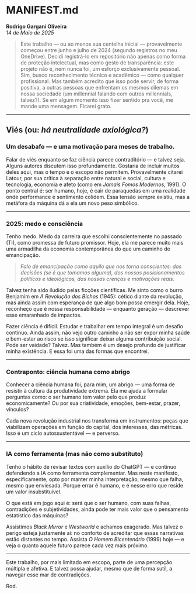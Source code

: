 # MANIFEST.md  
**Rodrigo Gargani Oliveira**  
*14 de Maio de 2025*

> Este trabalho — ou ao menos sua centelha inicial — provavelmente começou entre junho e julho de 2024 (segundo registros no meu OneDrive). Decidi registrá-lo em repositório não apenas como forma de proteção intelectual, mas como gesto de transparência: este projeto não é, nem nunca foi, um esforço exclusivamente pessoal. Sim, busco reconhecimento técnico e acadêmico — como qualquer profissional. Mas também acredito que isso pode servir, de forma positiva, a outras pessoas que enfrentam os mesmos dilemas em nossa sociedade (um millennial falando com outros millennials, talvez?). Se em algum momento isso fizer sentido pra você, me mande uma mensagem. Ficarei grato.

---

## Viés (ou: *há neutralidade axiológica?*)

### Um desabafo — e uma motivação para meses de trabalho.

Falar de viés enquanto se faz ciência parece contraditório — e talvez seja. Alguns autores discutem isso profundamente. Gostaria de incluir muitos deles aqui, mas o tempo e o escopo não permitem. Provavelmente citarei Latour, por sua crítica à separação entre natural e social, cultura e tecnologia, economia e afeto (como em *Jamais Fomos Modernos*, 1991). O ponto central é: ser humano, hoje, é cair de paraquedas em uma realidade onde performance e sentimento colidem. Essa tensão sempre existiu, mas a metáfora da máquina dá a ela um novo peso simbólico.

---

### 2025: medo e consciência

Tenho medo. Medo da carreira que escolhi conscientemente no passado (TI), como promessa de futuro promissor. Hoje, ela me parece muito mais uma armadilha da economia contemporânea do que um caminho de emancipação.

> *Falo de emancipação como aquilo que nos torna conscientes: das decisões (se é que tomamos alguma), dos nossos posicionamentos políticos e ideológicos, das nossas crenças e motivações reais.*

Talvez tenha sido iludido pelas ficções científicas. Me sinto como o burro Benjamim em *A Revolução dos Bichos* (1945): cético diante da revolução, mas ainda assim com esperança de que algo bom possa emergir dela. Hoje, reconheço que é nossa responsabilidade — enquanto geração — descrever esse emaranhado de impactos.

Fazer ciência é difícil. Estudar e trabalhar em tempo integral é um desafio contínuo. Ainda assim, não vejo outro caminho a não ser expor minha saúde e bem-estar ao risco se isso significar deixar alguma contribuição social. Pode ser vaidade? Talvez. Mas também é um desejo profundo de justificar minha existência. E essa foi uma das formas que encontrei.

---

### Contraponto: ciência humana como abrigo

Conhecer a ciência humana foi, para mim, um abrigo — uma forma de resistir à cultura da produtividade extrema. Ela me ajuda a formular perguntas como: o ser humano tem valor pelo que produz economicamente? Ou por sua criatividade, emoções, bem-estar, prazer, vínculos?

Cada nova revolução industrial nos transforma em instrumentos: peças que viabilizam operações em função do capital, dos interesses, das métricas. Isso é um ciclo autossustentável — e perverso.

---

### IA como ferramenta (mas não como substituto)

Tenho o hábito de revisar textos com auxílio do ChatGPT — e continuo defendendo a IA como ferramenta complementar. Mas neste manifesto, especificamente, opto por manter minha interpretação, mesmo que falha, mesmo que enviesada. Porque errar é humano, e é nesse erro que reside um valor insubstituível.

O que está em jogo aqui é: será que o ser humano, com suas falhas, contradições e subjetividades, ainda pode ter mais valor que o pensamento estatístico das máquinas?

Assistimos *Black Mirror* e *Westworld* e achamos exagerado. Mas talvez o perigo esteja justamente aí: no conforto de acreditar que essas narrativas estão distantes no tempo. Assista *O Homem Bicentenário* (1999) hoje — e veja o quanto aquele futuro parece cada vez mais próximo.

---

Este trabalho, por mais limitado em escopo, parte de uma percepção múltipla e afetiva. E talvez possa ajudar, mesmo que de forma sutil, a navegar esse mar de contradições.

Rod.
